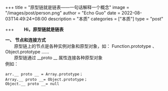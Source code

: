 +++
title = "原型链就是链表——一句话解释一个概念"
image = "/images/post/person.png"
author = "Echo Guo"
date = 2022-08-03T14:49:24+08:00
description = "本质"
categories = ["本质"]
type = "post"

+++
**&emsp;&emsp;Hi，原型链就是链表**


**一、 节点和连接方式**  
&emsp;&emsp;原型链上的节点是各种实例对象和原型对象，如： Function.prototype 、 Object.prototype ……  
&emsp;&emsp;原型链通过 __proto __ 属性连接各种原型对象  
例如：   
```
arr.__ proto __ = Array.prototype；
Array.__ proto __= Object.prototype；
Object.__ proto __= null 

```


